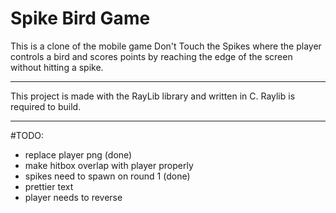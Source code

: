 # Spike Bird Game
This is a clone of the mobile game Don't Touch the Spikes where the player
controls a bird and scores points by reaching the edge of the screen without 
hitting a spike. 

---
This project is made with the RayLib library and written in C. Raylib is 
required to build.

---
#TODO:
 - replace player png (done)
 - make hitbox overlap with player properly
 - spikes need to spawn on round 1 (done)
 - prettier text
 - player needs to reverse
